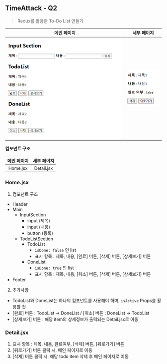 ## TimeAttack - Q2

> Redux를 활용한 To-Do List 만들기

|               메인 페이지               |                세부 페이지                |
| :-------------------------------------: | :---------------------------------------: |
| ![alt text](public/assets/mainpage.png) | ![alt text](public/assets/detailpage.png) |

**컴포넌트 구조**

| 메인 페이지 | 세부 페이지 |
| :---------: | :---------: |
|  Home.jsx   | Detail.jsx  |

### Home.jsx

1. 컴포넌트 구조

- Header
- Main
  - InputSection
    - input (제목)
    - input (내용)
    - button (등록)
  - TodoListSection
    - TodoList
      - `isDone: false` 인 list
      - 표시 항목 : 제목, 내용, [완료] 버튼, [삭제] 버튼, [상세보기] 버튼
    - DoneList
      - `isDone: true` 인 list
      - 표시 항목 : 제목, 내용, [취소] 버튼, [삭제] 버튼, [상세보기] 버튼
- Footer

2. 추가사항

- TodoList와 DoneList는 하나의 컴포넌트를 사용해야 하며, `isActive` Props를 활용할 것
- [완료] 버튼 : TodoList -> DoneList / [취소] 버튼 : DoneList -> TodoList
- [상세보기] 버튼 : 해당 item의 상세정보가 출력되는 Detail.jsx로 이동

### Detail.jsx

1. 표시 항목 : 제목, 내용, 완료여부, [삭제] 버튼, [뒤로가기] 버튼
2. [뒤로가기] 버튼 클릭 시, 메인 페이지로 이동
3. [삭제] 버튼 클릭 시, 해당 todo item 삭제 후 메인 페이지로 이동
